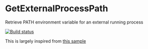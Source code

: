 # GetExternalProcessPath

Retrieve PATH environment variable for an external running process

[![Build status](https://ci.appveyor.com/api/projects/status/91dp149w2v4dmfg5?svg=true)](https://ci.appveyor.com/project/Ketchoutchou/getexternalprocesspath)

This is largely inspired from [this sample](https://blog.gapotchenko.com/eazfuscator.net/reading-environment-variables)
